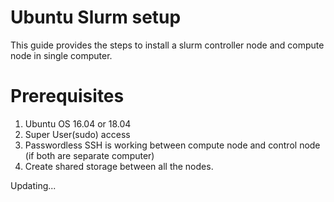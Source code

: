 # Ubuntu Slurm setup

This guide provides the steps to install a slurm controller node and compute node in single computer.

# Prerequisites
1. Ubuntu OS 16.04 or 18.04
2. Super User(sudo) access
3. Passwordless SSH is working between compute node and control node (if both are separate computer)
4. Create shared storage between all the nodes.

Updating...

